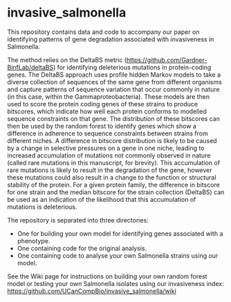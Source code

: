# invasive_salmonella
This repository contains data and code to accompany our paper on identifying patterns of gene degradation associated with invasiveness in Salmonella. 

The method relies on the DeltaBS metric (https://github.com/Gardner-BinfLab/deltaBS) for identifying deleterious mutations in protein-coding genes. The DeltaBS approach uses profile hidden Markov models to take a diverse collection of sequences of the same gene from different organisms and capture patterns of sequence variation that occur commonly in nature (in this case, within the Gammaproteobacteria). These models are then used to score the protein coding genes of these strains to produce bitscores, which indicate how well each protein conforms to modelled sequence constraints on that gene. The distribution of these bitscores can then be used by the random forest to identify genes which show a difference in adherence to sequence constraints between strains from different niches. A difference in bitscore distribution is likely to be caused by a change in selective pressures on a gene in one niche, leading to increased accumulation of mutations not commonly observed in nature (called rare mutations in this manuscript, for brevity). This accumulation of rare mutations is likely to result in the degradation of the gene, however these mutations could also result in a change to the function or structural stability of the protein. For a given protein family, the difference in bitscore for one strain and the median bitscore for the strain collection (DeltaBS) can be used as an indication of the likelihood that this accumulation of mutations is deleterious. 

The repository is separated into three directories:
* One for building your own model for identifying genes associated with a phenotype.
* One containing code for the original analysis.
* One containing code to analyse your own Salmonella strains using our model.

See the Wiki page for instructions on building your own random forest model or testing your own Salmonella isolates using our invasiveness index:
https://github.com/UCanCompBio/invasive_salmonella/wiki
